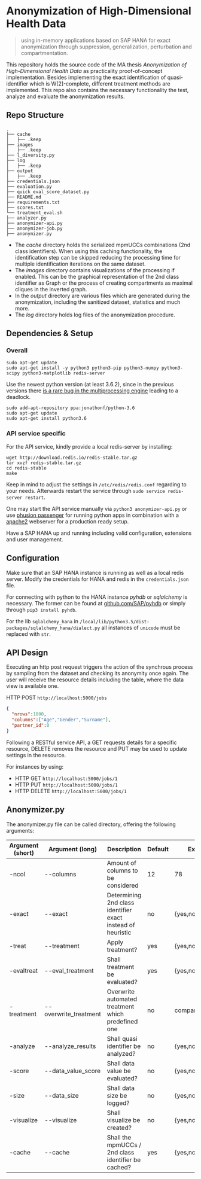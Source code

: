 # Anonymization of High-Dimensional Health Data

> using in-memory applications based on SAP HANA for exact anonymization through suppression, generalization, perturbation and compartmentation.

This repository holds the source code of the MA thesis _Anonymization of High-Dimensional Health Data_ as practicality proof-of-concept implementation. Besides implementing the exact identification of quasi-identifier which is W[2]-complete, different treatment methods are implemented. This repo also contains the necessary functionality the test, analyze and evaluate the anonymization results.

## Repo Structure

```
.
├── cache
│   ├── .keep
├── images
│   ├── .keep
├── l_diversity.py
├── log
│   ├── .keep
├── output
│   ├── .keep
├── credentials.json
├── evaluation.py
├── quick_eval_score_dataset.py
├── README.md
├── requirements.txt
├── scores.txt
└── treatment_eval.sh
├── analyzer.py
├── anonymizer-api.py
├── anonymizer-job.py
├── anonymizer.py
```

* The _cache_ directory holds the serialized mpmUCCs combinations (2nd class identifiers). When using this caching functionality, the identification step can be skipped reducing the processing time for multiple identification iterations on the same dataset.
* The _images_ directory contains visualizations of the processing if enabled. This can be the graphical representation of the 2nd class identifier as Graph or the process of creating compartments as maximal cliques in the inverted graph.
* In the _output_ directory are various files which are generated during the anonymization, including the sanitized dataset, statistics and much more.
* The _log_ directory holds log files of the anonymization procedure.



## Dependencies & Setup


### Overall

```
sudo apt-get update
sudo apt-get install -y python3 python3-pip python3-numpy python3-scipy python3-matplotlib redis-server
```

Use the newest python version (at least 3.6.2), since in the previous versions there [is a rare bug in the multiprocessing engine](https://docs.python.org/3/whatsnew/changelog.html) leading to a deadlock.

```
sudo add-apt-repository ppa:jonathonf/python-3.6
sudo apt-get update
sudo apt-get install python3.6
```

### API service specific

For the API service, kindly provide a local redis-server by installing:

```
wget http://download.redis.io/redis-stable.tar.gz
tar xvzf redis-stable.tar.gz
cd redis-stable
make
```

Keep in mind to adjust the settings in ```/etc/redis/redis.conf``` regarding to your needs. Afterwards restart the service through ```sudo service redis-server restart```.

One may start the API service manually via ```python3 anonymizer-api.py``` or use [phusion passenger](https://www.phusionpassenger.com/library/walkthroughs/start/python.html) for running python apps in combination with a [apache2](https://www.phusionpassenger.com/library/config/apache/intro.html) webserver for a production ready setup.

Have a SAP HANA up and running including valid configuration, extensions and user management.

## Configuration

Make sure that an SAP HANA instance is running as well as a local redis server. Modify the credentials for HANA and redis in the ```credentials.json``` file.

For connecting with python to the HANA instance _pyhdb_ or _sqlalchemy_ is necessary. The former can be found at [github.com/SAP/pyhdb](https://github.com/SAP/PyHDB) or simply through ```pip3 install pyhdb```.

For the lib ```sqlalchemy_hana``` in ```/local/lib/python3.5/dist-packages/sqlalchemy_hana/dialect.py``` all instances of ```unicode``` must be replaced with ```str```.

## API Design

Executing an http post request triggers the action of the synchrous process by sampling from the dataset and checking its anonymity once again. The user will receive the resource details including the table, where the data view is available one.

HTTP POST ```http://localhost:5000/jobs```

```json
{
  "nrows":1000,
  "columns":["Age","Gender","Surname"],
  "partner_id":0
}
```

Following a RESTful service API, a GET requests details for a specific resource, DELETE removes the resource and PUT may be used to update settings in the resource.

For instances by using:

* HTTP GET ```http://localhost:5000/jobs/1```
* HTTP PUT ```http://localhost:5000/jobs/1```
* HTTP DELETE ```http://localhost:5000/jobs/1```

## Anonymizer.py

The anonymizer.py file can be called directory, offering the following arguments:

|Argument (short)| Argument (long)|Description|Default|Example|
| --- | --- | --- |--- |--- |
| -ncol | --columns | Amount of columns to be considered | 12 | 78|
| -exact | --exact | Determining 2nd class identifier exact instead of heuristic | no | {yes,no}|
| -treat | --treatment | Apply treatment? | yes | {yes,no}|
| -evaltreat | --eval_treatment | Shall treatment be evaluated? | yes | {yes,no}|
| -treatment | --overwrite_treatment | Overwrite automated treatment which predefined one | no | compartmentation|
| -analyze | --analyze_results | Shall quasi identifier be analyzed? | no | {yes,no}|
| -score | --data_value_score | Shall data value be evaluated? | no | {yes,no}|
| -size | --data_size | Shall data size be logged? | no | {yes,no}|
| -visualize | --visualize | Shall visualize be created? | no | {yes,no}|
| -cache | --cache | Shall the mpmUCCs / 2nd class identifier be cached? | yes | {yes,no}|

